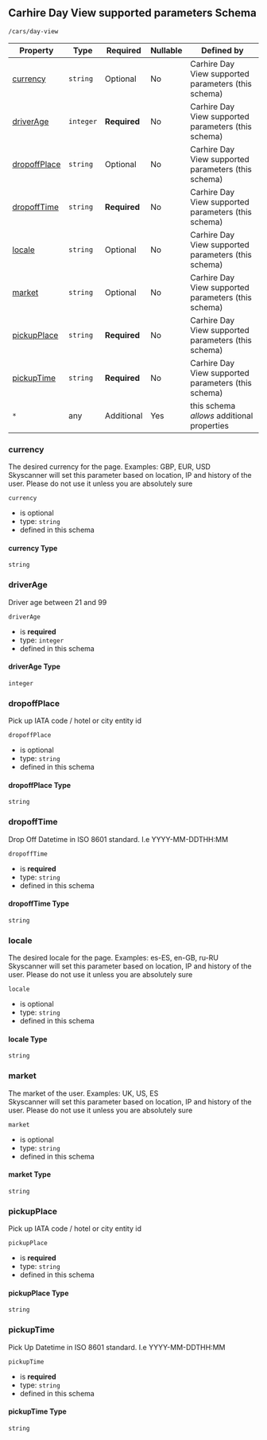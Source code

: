 ## Carhire Day View supported parameters Schema

```
/cars/day-view
```

| Property                      | Type      | Required     | Nullable | Defined by                                          |
| ----------------------------- | --------- | ------------ | -------- | --------------------------------------------------- |
| [currency](#currency)         | `string`  | Optional     | No       | Carhire Day View supported parameters (this schema) |
| [driverAge](#driverage)       | `integer` | **Required** | No       | Carhire Day View supported parameters (this schema) |
| [dropoffPlace](#dropoffplace) | `string`  | Optional     | No       | Carhire Day View supported parameters (this schema) |
| [dropoffTime](#dropofftime)   | `string`  | **Required** | No       | Carhire Day View supported parameters (this schema) |
| [locale](#locale)             | `string`  | Optional     | No       | Carhire Day View supported parameters (this schema) |
| [market](#market)             | `string`  | Optional     | No       | Carhire Day View supported parameters (this schema) |
| [pickupPlace](#pickupplace)   | `string`  | **Required** | No       | Carhire Day View supported parameters (this schema) |
| [pickupTime](#pickuptime)     | `string`  | **Required** | No       | Carhire Day View supported parameters (this schema) |
| `*`                           | any       | Additional   | Yes      | this schema _allows_ additional properties          |

### currency

The desired currency for the page. Examples: GBP, EUR, USD    
Skyscanner will set this parameter based on location, IP and history of the user. Please do not use it unless you are absolutely sure

`currency`

- is optional
- type: `string`
- defined in this schema

#### currency Type

`string`

### driverAge

Driver age between 21 and 99

`driverAge`

- is **required**
- type: `integer`
- defined in this schema

#### driverAge Type

`integer`

### dropoffPlace

Pick up IATA code / hotel or city entity id

`dropoffPlace`

- is optional
- type: `string`
- defined in this schema

#### dropoffPlace Type

`string`

### dropoffTime

Drop Off Datetime in ISO 8601 standard. I.e YYYY-MM-DDTHH:MM

`dropoffTime`

- is **required**
- type: `string`
- defined in this schema

#### dropoffTime Type

`string`

### locale

The desired locale for the page. Examples: es-ES, en-GB, ru-RU
Skyscanner will set this parameter based on location, IP and history of the user. Please do not use it unless you are absolutely sure

`locale`

- is optional
- type: `string`
- defined in this schema

#### locale Type

`string`

### market

The market of the user. Examples: UK, US, ES  
Skyscanner will set this parameter based on location, IP and history of the user. Please do not use it unless you are absolutely sure

`market`

- is optional
- type: `string`
- defined in this schema

#### market Type

`string`

### pickupPlace

Pick up IATA code / hotel or city entity id

`pickupPlace`

- is **required**
- type: `string`
- defined in this schema

#### pickupPlace Type

`string`

### pickupTime

Pick Up Datetime in ISO 8601 standard. I.e YYYY-MM-DDTHH:MM

`pickupTime`

- is **required**
- type: `string`
- defined in this schema

#### pickupTime Type

`string`
